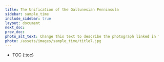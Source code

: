 ```yaml
---
title: The Unification of the Gallunesian Penninsula
sidebar: sample_time
include_sidebar: true
layout: document
next_doc: 
prev_doc: 
photo_alt_text: Change this text to describe the photograph linked in "photo".
photo: /assets/images/sample_time/title7.jpg
---
```


* TOC
{:toc}

